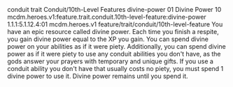 <ability>
  <metadata>
    <class>conduit</class>
    <feature_type>trait</feature_type>
    <file_dpath>Conduit/10th-Level Features</file_dpath>
    <item_id>divine-power</item_id>
    <item_index>01</item_index>
    <item_name>Divine Power</item_name>
    <level>10</level>
    <scc>mcdm.heroes.v1:feature.trait.conduit.10th-level-feature:divine-power</scc>
    <scdc>1.1.1:5.1.12.4:01</scdc>
    <source>mcdm.heroes.v1</source>
    <type>feature/trait/conduit/10th-level-feature</type>
  </metadata>
  <effects>
    <effect type="mundane">You have an epic resource called divine power. Each time you finish a respite, you gain divine power equal to the XP you gain. You can spend divine power on your abilities as if it were piety.
Additionally, you can spend divine power as if it were piety to use any conduit abilities you don&apos;t have, as the gods answer your prayers with temporary and unique gifts. If you use a conduit ability you don&apos;t have that usually costs no piety, you must spend 1 divine power to use it.
Divine power remains until you spend it.</effect>
  </effects>
</ability>
